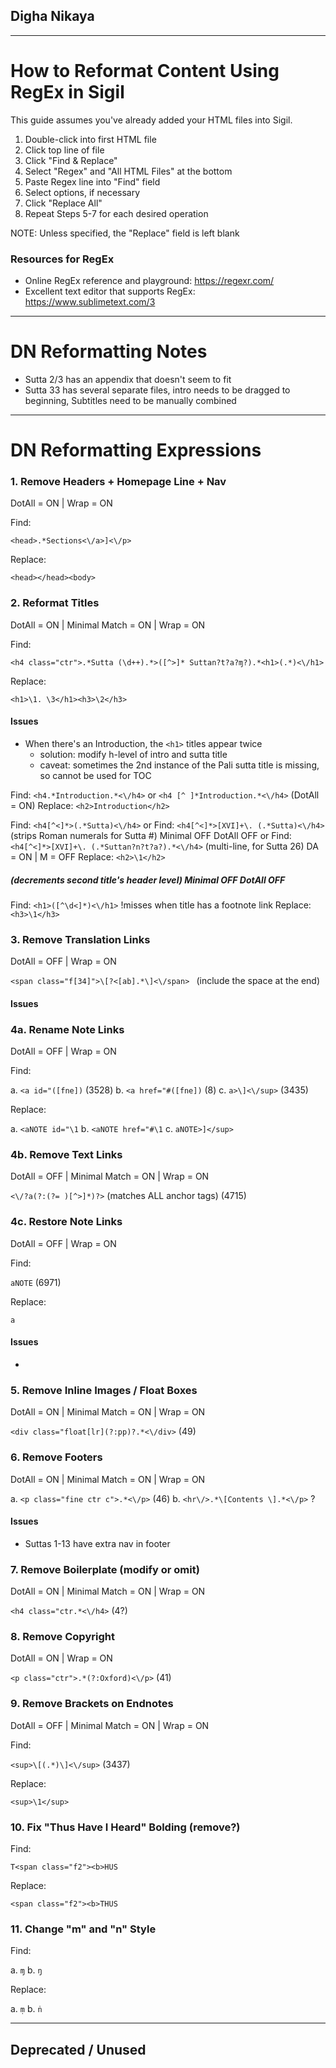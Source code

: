 ## Digha Nikaya

-------------------------------

# How to Reformat Content Using RegEx in Sigil

This guide assumes you've already added your HTML files into Sigil.

1. Double-click into first HTML file
2. Click top line of file
3. Click "Find & Replace"
4. Select "Regex" and "All HTML Files" at the bottom
5. Paste Regex line into "Find" field
6. Select options, if necessary
7. Click "Replace All"
8. Repeat Steps 5-7 for each desired operation

NOTE: Unless specified, the "Replace" field is left blank

### Resources for RegEx

* Online RegEx reference and playground: https://regexr.com/
* Excellent text editor that supports RegEx: https://www.sublimetext.com/3

-------------------------------

# DN Reformatting Notes

* Sutta 2/3 has an appendix that doesn't seem to fit
* Sutta 33 has several separate files, intro needs to be dragged to beginning, Subtitles need to be manually combined

-------------------------------

# DN Reformatting Expressions


### 1. Remove Headers + Homepage Line + Nav
DotAll = ON | Wrap = ON

Find:

`<head>.*Sections<\/a>]<\/p>`

Replace:

`<head></head><body>`



### 2. Reformat Titles
DotAll = ON | Minimal Match = ON | Wrap = ON

Find:

`<h4 class="ctr">.*Sutta (\d++).*>([^>]* Suttan?t?a?ɱ?).*<h1>(.*)<\/h1>`

Replace:

`<h1>\1. \3</h1><h3>\2</h3>`


#### Issues

* When there's an Introduction, the `<h1>` titles appear twice
	* solution: modify h-level of intro and sutta title
	* caveat: sometimes the 2nd instance of the Pali sutta title is missing, so cannot be used for TOC

Find: `<h4.*Introduction.*<\/h4>` or `<h4 [^ ]*Introduction.*<\/h4>` (DotAll = ON)
Replace: `<h2>Introduction</h2>`

Find: `<h4[^<]*>(.*Sutta)<\/h4>`
or
Find: `<h4[^<]*>[XVI]+\. (.*Sutta)<\/h4>` (strips Roman numerals for Sutta #) Minimal OFF DotAll OFF
or
Find: `<h4[^<]*>[XVI]+\. (.*Suttan?n?t?a?).*<\/h4>` (multi-line, for Sutta 26) DA = ON | M = OFF
Replace: `<h2>\1</h2>`

##### (decrements second title's header level) Minimal OFF DotAll OFF

Find: `<h1>([^\d<]*)<\/h1>` !misses when title has a footnote link
Replace: `<h3>\1</h3>`


### 3. Remove Translation Links
DotAll = OFF | Wrap = ON

`<span class="f[34]">\[?<[ab].*\]<\/span> ` (include the space at the end)

#### Issues




### 4a. Rename Note Links
DotAll = OFF | Wrap = ON

Find:

a. `<a id="([fne])` (3528)
b. `<a href="#([fne])` (8)
c. `a>\]<\/sup>` (3435)

Replace:

a. `<aNOTE id="\1`
b. `<aNOTE href="#\1`
c. `aNOTE>]</sup>`


### 4b. Remove Text Links
DotAll = OFF | Minimal Match = ON | Wrap = ON

`<\/?a(?:(?= )[^>]*)?>` (matches ALL anchor tags) (4715)


### 4c. Restore Note Links
DotAll = OFF | Wrap = ON

Find:

`aNOTE` (6971)

Replace:

`a`

#### Issues

* 


### 5. Remove Inline Images / Float Boxes
DotAll = ON | Minimal Match = ON | Wrap = ON

`<div class="float[lr](?:pp)?.*<\/div>` (49)


### 6. Remove Footers
DotAll = ON | Minimal Match = ON | Wrap = ON

a. `<p class="fine ctr c">.*<\/p>` (46)
b. `<hr\/>.*\[Contents \].*<\/p>` ?

#### Issues

* Suttas 1-13 have extra nav in footer


### 7. Remove Boilerplate (modify or omit)
DotAll = ON | Minimal Match = ON | Wrap = ON

`<h4 class="ctr.*<\/h4>` (4?)


### 8. Remove Copyright
DotAll = ON | Wrap = ON

`<p class="ctr">.*(?:Oxford)<\/p>` (41)


### 9. Remove Brackets on Endnotes
DotAll = OFF | Minimal Match = ON | Wrap = ON

Find:

`<sup>\[(.*)\]<\/sup>` (3437)

Replace:

`<sup>\1</sup>`


### 10. Fix "Thus Have I Heard" Bolding (remove?)

Find:

`T<span class="f2"><b>HUS`

Replace:

`<span class="f2"><b>THUS`


### 11. Change "m" and "n" Style

Find:

a. `ɱ`
b. `ŋ`

Replace:

a. `ṃ`
b. `ṅ`


- - -

## Deprecated / Unused



